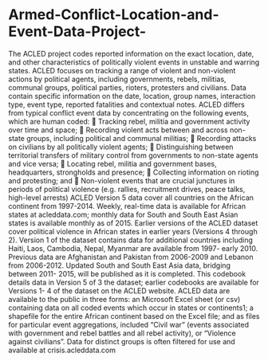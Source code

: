 # Armed-Conflict-Location-and-Event-Data-Project-
The ACLED project codes reported information on the exact location, date, and other characteristics of politically violent events in unstable and warring states. ACLED focuses on tracking a range of violent and non-violent actions by political agents, including governments, rebels, militias, communal groups, political parties, rioters, protesters and civilians. Data contain specific information on the date, location, group names, interaction type, event type, reported fatalities and contextual notes.
ACLED differs from typical conflict event data by concentrating on the following events, which are human coded:
 Tracking rebel, militia and government activity over time and space;
 Recording violent acts between and across non-state groups, including
political and communal militias;
 Recording attacks on civilians by all politically violent agents;
 Distinguishing between territorial transfers of military control from governments to non-state agents and vice versa;
 Locating rebel, militia and government bases, headquarters, strongholds and presence;
 Collecting information on rioting and protesting; and
 Non-violent events that are crucial junctures in periods of political violence
(e.g. rallies, recruitment drives, peace talks, high-level arrests)
ACLED Version 5 data cover all countries on the African continent from 1997-2014. Weekly, real-time data is available for African states at acleddata.com; monthly data for South and South East Asian states is available monthly as of 2015. Earlier versions of the ACLED dataset cover political violence in African states in earlier years (Versions 4 through 2). Version 1 of the dataset contains data for additional countries including Haiti, Laos, Cambodia, Nepal, Myanmar are available from 1997- early 2010. Previous data are Afghanistan and Pakistan from 2006-2009 and Lebanon from 2006-2012. Updated South and South East Asia data, bridging between 2011- 2015, will be published as it is completed. This codebook details data in Version 5 of
3
the dataset; earlier codebooks are available for Versions 1- 4 of the dataset on the ACLED website.
ACLED data are available to the public in three forms: an Microsoft Excel sheet (or csv) containing data on all coded events which occur in states or continents1; a shapefile for the entire African continent based on the Excel file; and as files for particular event aggregations, included “Civil war” (events associated with government and rebel battles and all rebel activity), or “Violence against civilians”. Data for distinct groups is often filtered for use and available at crisis.acleddata.com
